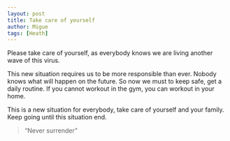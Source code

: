 ```yaml
---
layout: post
title: Take care of yourself
author: Migue
tags: [Heath]
---
```


Please take care of yourself, as everybody knows we are living another wave of this virus.
   
This new situation requires us to be more responsible than ever. Nobody knows what will happen on the future. So now we must to keep safe, get a daily routine. If you cannot workout in the gym, you can workout in your home.


This is a new situation for everybody, take care of yourself and your family. Keep going until this situation end.
 

> “Never surrender” 